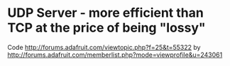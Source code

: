 # UDP Server - more efficient than TCP at the price of being "lossy"

Code http://forums.adafruit.com/viewtopic.php?f=25&t=55322 by http://forums.adafruit.com/memberlist.php?mode=viewprofile&u=243061
